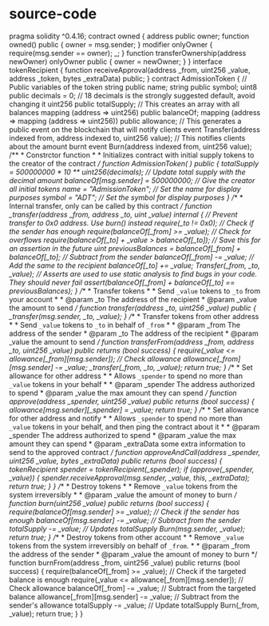 # source-code
pragma solidity ^0.4.16;  contract owned {     address public owner;      function owned() public {         owner = msg.sender;     }      modifier onlyOwner {         require(msg.sender == owner);         _;     }      function transferOwnership(address newOwner) onlyOwner public {         owner = newOwner;     } }  interface tokenRecipient { function receiveApproval(address _from, uint256 _value, address _token, bytes _extraData) public; }  contract AdmissionToken {     // Public variables of the token     string public name;     string public symbol;     uint8 public decimals = 0;     // 18 decimals is the strongly suggested default, avoid changing it     uint256 public totalSupply;      // This creates an array with all balances     mapping (address => uint256) public balanceOf;     mapping (address => mapping (address => uint256)) public allowance;      // This generates a public event on the blockchain that will notify clients     event Transfer(address indexed from, address indexed to, uint256 value);      // This notifies clients about the amount burnt     event Burn(address indexed from, uint256 value);      /**      * Constrctor function      *      * Initializes contract with initial supply tokens to the creator of the contract      */     function AdmissionToken(        ) public {         totalSupply = 500000000 * 10 ** uint256(decimals);  // Update total supply with the decimal amount         balanceOf[msg.sender] = 500000000;                // Give the creator all initial tokens         name = "AdmissionToken";                                   // Set the name for display purposes         symbol = "ADT";                               // Set the symbol for display purposes     }      /**      * Internal transfer, only can be called by this contract      */     function _transfer(address _from, address _to, uint _value) internal {         // Prevent transfer to 0x0 address. Use burn() instead         require(_to != 0x0);         // Check if the sender has enough         require(balanceOf[_from] >= _value);         // Check for overflows         require(balanceOf[_to] + _value > balanceOf[_to]);         // Save this for an assertion in the future         uint previousBalances = balanceOf[_from] + balanceOf[_to];         // Subtract from the sender         balanceOf[_from] -= _value;         // Add the same to the recipient         balanceOf[_to] += _value;         Transfer(_from, _to, _value);         // Asserts are used to use static analysis to find bugs in your code. They should never fail         assert(balanceOf[_from] + balanceOf[_to] == previousBalances);     }      /**      * Transfer tokens      *      * Send `_value` tokens to `_to` from your account      *      * @param _to The address of the recipient      * @param _value the amount to send      */     function transfer(address _to, uint256 _value) public {         _transfer(msg.sender, _to, _value);     }      /**      * Transfer tokens from other address      *      * Send `_value` tokens to `_to` in behalf of `_from`      *      * @param _from The address of the sender      * @param _to The address of the recipient      * @param _value the amount to send      */     function transferFrom(address _from, address _to, uint256 _value) public returns (bool success) {         require(_value &lt;= allowance[_from][msg.sender]);     // Check allowance         allowance[_from][msg.sender] -= _value;         _transfer(_from, _to, _value);         return true;     }      /**      * Set allowance for other address      *      * Allows `_spender` to spend no more than `_value` tokens in your behalf      *      * @param _spender The address authorized to spend      * @param _value the max amount they can spend      */     function approve(address _spender, uint256 _value) public         returns (bool success) {         allowance[msg.sender][_spender] = _value;         return true;     }      /**      * Set allowance for other address and notify      *      * Allows `_spender` to spend no more than `_value` tokens in your behalf, and then ping the contract about it      *      * @param _spender The address authorized to spend      * @param _value the max amount they can spend      * @param _extraData some extra information to send to the approved contract      */     function approveAndCall(address _spender, uint256 _value, bytes _extraData)         public         returns (bool success) {         tokenRecipient spender = tokenRecipient(_spender);         if (approve(_spender, _value)) {             spender.receiveApproval(msg.sender, _value, this, _extraData);             return true;         }     }      /**      * Destroy tokens      *      * Remove `_value` tokens from the system irreversibly      *      * @param _value the amount of money to burn      */     function burn(uint256 _value) public returns (bool success) {         require(balanceOf[msg.sender] >= _value);   // Check if the sender has enough         balanceOf[msg.sender] -= _value;            // Subtract from the sender         totalSupply -= _value;                      // Updates totalSupply         Burn(msg.sender, _value);         return true;     }      /**      * Destroy tokens from other account      *      * Remove `_value` tokens from the system irreversibly on behalf of `_from`.      *      * @param _from the address of the sender      * @param _value the amount of money to burn      */     function burnFrom(address _from, uint256 _value) public returns (bool success) {         require(balanceOf[_from] >= _value);                // Check if the targeted balance is enough         require(_value &lt;= allowance[_from][msg.sender]);    // Check allowance         balanceOf[_from] -= _value;                         // Subtract from the targeted balance         allowance[_from][msg.sender] -= _value;             // Subtract from the sender's allowance         totalSupply -= _value;                              // Update totalSupply         Burn(_from, _value);         return true;     } }
